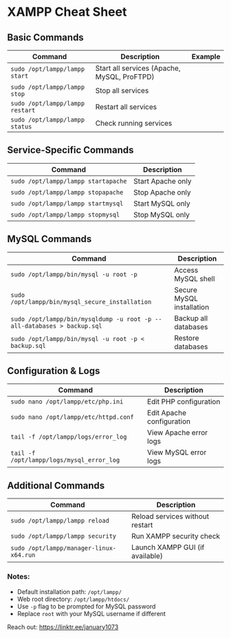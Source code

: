 # XAMPP Cheat Sheet

## Basic Commands
| Command | Description | Example |
|---------|-------------|---------|
| `sudo /opt/lampp/lampp start` | Start all services (Apache, MySQL, ProFTPD) | |
| `sudo /opt/lampp/lampp stop` | Stop all services | |
| `sudo /opt/lampp/lampp restart` | Restart all services | |
| `sudo /opt/lampp/lampp status` | Check running services | |

## Service-Specific Commands
| Command | Description |
|---------|-------------|
| `sudo /opt/lampp/lampp startapache` | Start Apache only |
| `sudo /opt/lampp/lampp stopapache` | Stop Apache only |
| `sudo /opt/lampp/lampp startmysql` | Start MySQL only |
| `sudo /opt/lampp/lampp stopmysql` | Stop MySQL only |

## MySQL Commands
| Command | Description |
|---------|-------------|
| `sudo /opt/lampp/bin/mysql -u root -p` | Access MySQL shell |
| `sudo /opt/lampp/bin/mysql_secure_installation` | Secure MySQL installation |
| `sudo /opt/lampp/bin/mysqldump -u root -p --all-databases > backup.sql` | Backup all databases |
| `sudo /opt/lampp/bin/mysql -u root -p < backup.sql` | Restore databases |

## Configuration & Logs
| Command | Description |
|---------|-------------|
| `sudo nano /opt/lampp/etc/php.ini` | Edit PHP configuration |
| `sudo nano /opt/lampp/etc/httpd.conf` | Edit Apache configuration |
| `tail -f /opt/lampp/logs/error_log` | View Apache error logs |
| `tail -f /opt/lampp/logs/mysql_error_log` | View MySQL error logs |

## Additional Commands
| Command | Description |
|---------|-------------|
| `sudo /opt/lampp/lampp reload` | Reload services without restart |
| `sudo /opt/lampp/lampp security` | Run XAMPP security check |
| `sudo /opt/lampp/manager-linux-x64.run` | Launch XAMPP GUI (if available) |

### Notes:
- Default installation path: `/opt/lampp/`
- Web root directory: `/opt/lampp/htdocs/`
- Use `-p` flag to be prompted for MySQL password
- Replace `root` with your MySQL username if different

Reach out: https://linktr.ee/january1073
